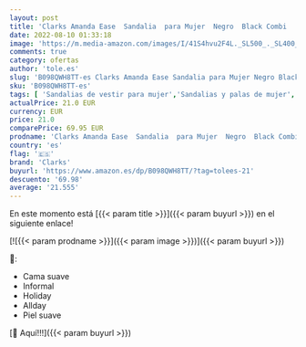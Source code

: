 ```yaml
---
layout: post
title: 'Clarks Amanda Ease  Sandalia  para Mujer  Negro  Black Combi   39 EU'
date: 2022-08-10 01:33:18
image: 'https://m.media-amazon.com/images/I/41S4hvu2F4L._SL500_._SL400_.jpg'
comments: true
category: ofertas
author: 'tole.es'
slug: 'B098QWH8TT-es Clarks Amanda Ease Sandalia para Mujer Negro Black Combi...'
sku: 'B098QWH8TT-es'
tags: [ 'Sandalias de vestir para mujer','Sandalias y palas de mujer','Zapatos','Zapatos para mujer','Zapatos y complementos','clarks','sandalia','🇪🇸', ]
actualPrice: 21.0 EUR
currency: EUR
price: 21.0
comparePrice: 69.95 EUR
prodname: 'Clarks Amanda Ease  Sandalia  para Mujer  Negro  Black Combi   39 EU'
country: 'es'
flag: '🇪🇸'
brand: 'Clarks'
buyurl: 'https://www.amazon.es/dp/B098QWH8TT/?tag=tolees-21'
descuento: '69.98'
average: '21.555'
---
```


En este momento está [{{< param title >}}]({{< param buyurl >}}) en el siguiente enlace!

[![{{< param prodname >}}]({{< param image >}})]({{< param buyurl >}})

🔎:

- Cama suave
- Informal
- Holiday
- Allday
- Piel suave

[🛒 Aquí!!!]({{< param buyurl >}})
